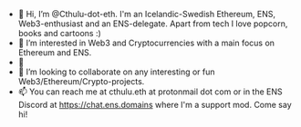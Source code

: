 - 👋 Hi, I’m @Cthulu-dot-eth. I'm an Icelandic-Swedish Ethereum, ENS, Web3-enthusiast and an ENS-delegate.
Apart from tech I love popcorn, books and cartoons :)
- 👀 I’m interested in Web3 and Cryptocurrencies with a main focus on Ethereum and ENS.
- 🌱
- 💞️ I’m looking to collaborate on any interesting or fun Web3/Ethereum/Crypto-projects.
- 📫 You can reach me at cthulu.eth at protonmail dot com or in the ENS Discord at https://chat.ens.domains where I'm a support mod. Come say hi!

<!---
Cthulu-dot-eth/Cthulu-dot-eth is a ✨ special ✨ repository because its `README.md` (this file) appears on your GitHub profile.
You can click the Preview link to take a look at your changes.
--->
